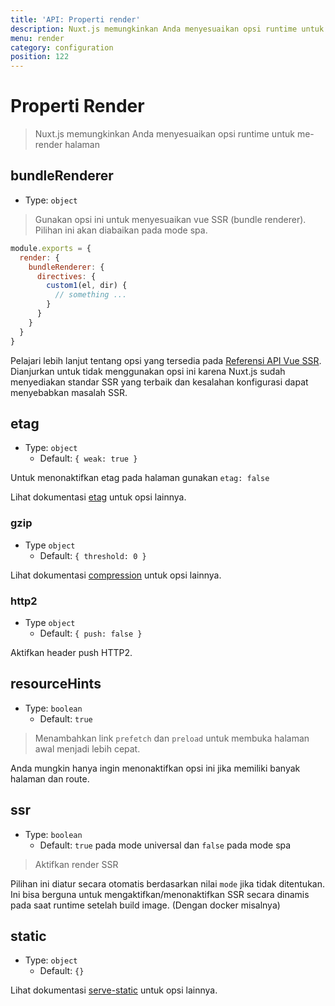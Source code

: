 ```yaml
---
title: 'API: Properti render'
description: Nuxt.js memungkinkan Anda menyesuaikan opsi runtime untuk me-render halaman
menu: render
category: configuration
position: 122
---
```


# Properti Render

> Nuxt.js memungkinkan Anda menyesuaikan opsi runtime untuk me-render halaman

## bundleRenderer

- Type: `object`

> Gunakan opsi ini untuk menyesuaikan vue SSR (bundle renderer). Pilihan ini akan diabaikan pada mode spa.

```js
module.exports = {
  render: {
    bundleRenderer: {
      directives: {
        custom1(el, dir) {
          // something ...
        }
      }
    }
  }
}
```

Pelajari lebih lanjut tentang opsi yang tersedia pada [Referensi API Vue SSR](https://ssr.vuejs.org/en/api.html#renderer-options). Dianjurkan untuk tidak menggunakan opsi ini karena Nuxt.js sudah menyediakan standar SSR yang terbaik dan kesalahan konfigurasi dapat menyebabkan masalah SSR.

## etag

- Type: `object`
  - Default: `{ weak: true }`

Untuk menonaktifkan etag pada halaman gunakan `etag: false`

Lihat dokumentasi [etag](https://www.npmjs.com/package/etag) untuk opsi lainnya.

### gzip

- Type `object`
  - Default: `{ threshold: 0 }`

Lihat dokumentasi [compression](https://www.npmjs.com/package/compression) untuk opsi lainnya.

### http2

- Type `object`
  - Default: `{ push: false }`

Aktifkan header push HTTP2.

## resourceHints

- Type: `boolean`
  - Default: `true`

> Menambahkan link `prefetch` dan `preload` untuk membuka halaman awal menjadi lebih cepat.

Anda mungkin hanya ingin menonaktifkan opsi ini jika memiliki banyak halaman dan route.

## ssr

- Type: `boolean`
  - Default: `true` pada mode universal dan `false` pada mode spa

> Aktifkan render SSR

Pilihan ini diatur secara otomatis berdasarkan nilai `mode` jika tidak ditentukan. Ini bisa berguna untuk mengaktifkan/menonaktifkan SSR secara dinamis pada saat runtime setelah build image. (Dengan docker misalnya)

## static

- Type: `object`
  - Default: `{}`

Lihat dokumentasi [serve-static](https://www.npmjs.com/package/serve-static) untuk opsi lainnya.
